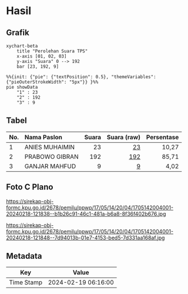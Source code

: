 # Hasil

## Grafik

```mermaid
xychart-beta
    title "Perolehan Suara TPS"
    x-axis [01, 02, 03]
    y-axis "Suara" 0 --> 192
    bar [23, 192, 9]
```

```mermaid
%%{init: {"pie": {"textPosition": 0.5}, "themeVariables": {"pieOuterStrokeWidth": "5px"}} }%%
pie showData
    "1" : 23
    "2" : 192
    "3" : 9
```

## Tabel

| No. | Nama Paslon    | Suara | Suara (raw) | Persentase |
|:--- |:-------------- | -----:| -----------:| ----------:|
| 1   | ANIES MUHAIMIN | 23    | [23][p-1]   | 10,27      |
| 2   | PRABOWO GIBRAN | 192   | [192][p-2]  | 85,71      |
| 3   | GANJAR MAHFUD  | 9     | [9][p-3]    | 4,02       |


[p-1]: https://github.com/gigit-pemilu/pemilu-2024-17-bengkulu/blob/main/pilpres/hitung-suara/sub/17-bengkulu/sub/05-seluma/sub/14-ilir-talo/sub/2004-tanah-abang/sub/001-tps/sub/paslon-1.txt
[p-2]: https://github.com/gigit-pemilu/pemilu-2024-17-bengkulu/blob/main/pilpres/hitung-suara/sub/17-bengkulu/sub/05-seluma/sub/14-ilir-talo/sub/2004-tanah-abang/sub/001-tps/sub/paslon-2.txt
[p-3]: https://github.com/gigit-pemilu/pemilu-2024-17-bengkulu/blob/main/pilpres/hitung-suara/sub/17-bengkulu/sub/05-seluma/sub/14-ilir-talo/sub/2004-tanah-abang/sub/001-tps/sub/paslon-3.txt

## Foto C Plano

https://sirekap-obj-formc.kpu.go.id/2678/pemilu/ppwp/17/05/14/20/04/1705142004001-20240218-121838--b1b26c91-46c1-481a-b6a8-8f36f402b676.jpg

https://sirekap-obj-formc.kpu.go.id/2678/pemilu/ppwp/17/05/14/20/04/1705142004001-20240218-121848--7d94013b-01e7-4153-bed5-7d331aa168af.jpg


## Metadata

| Key        | Value               |
| ---------- | ------------------- |
| Time Stamp | 2024-02-19 06:16:00 |



